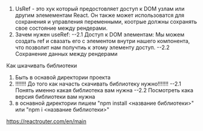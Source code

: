 1. UsRef - это хук который предостовляет доступ к DOM узлам или другим элемементам React. Он также может использоватся для сохранения и управления переменными, коотрые должны сохранять свое состояние между рендерами.
2. Зачем нужен useRef:
    --2.1 Доступ к DOM элементам: Мы можем создать ref и свазать его с элементом внутри нашего компонента, что позволит нам получтиь к этому элементу доступ.
    --2.2 Сохранение данных между рендерами



Как шкачивать библиотеки

1. Быть в оснавой директории проекта
2. !!!!!!! До того как начасть скачивать библиотеку нужно!!!!!!!
 --2.1 Понять именно какая библиотека вам нужна
 --2.2 Посмотреть кака версия библиотеки вам нужна
3. в оснавной директории пишем "npm install <название библиотеки>" или "npm i  <название библиотеки>"






https://reactrouter.com/en/main